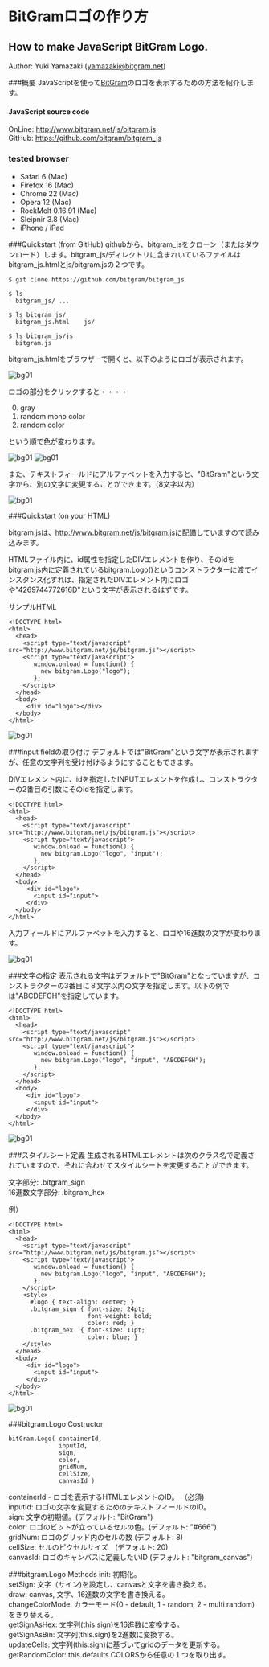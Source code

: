 # BitGramロゴの作り方
## How to make JavaScript BitGram Logo.

Author: Yuki Yamazaki (yamazaki@bitgram.net)

###概要
JavaScriptを使って[BitGram](http://www.bitgram.net)のロゴを表示するための方法を紹介します。

#### JavaScript source code
OnLine: <http://www.bitgram.net/js/bitgram.js>  
GitHub: <https://github.com/bitgram/bitgram_js>  

### tested browser
*  Safari 6 (Mac)
*  Firefox 16 (Mac)
*  Chrome 22 (Mac)
*  Opera 12 (Mac)
*  RockMelt 0.16.91 (Mac)
*  Sleipnir 3.8 (Mac)
*  iPhone / iPad

###Quickstart (from GitHub)
githubから、bitgram_jsをクローン（またはダウンロード）します。bitgram_js/ディレクトリに含まれいているファイルはbitgram_js.htmlとjs/bitgram.jsの２つです。

	$ git clone https://github.com/bitgram/bitgram_js
	
	$ ls
	  bitgram_js/ ...
	
	$ ls bitgram_js/
	  bitgram_js.html    js/
	
	$ ls bitgram_js/js
	  bitgram.js
	
bitgram_js.htmlをブラウザーで開くと、以下のようにロゴが表示されます。

![bg01](http://www.bitgram.net/articles/img/bg01.png)

ロゴの部分をクリックすると・・・・

0. gray
1. random mono color
2. random color

という順で色が変わります。

![bg01](http://www.bitgram.net/articles/img/bg02.png)
![bg01](http://www.bitgram.net/articles/img/bg03.png)

また、テキストフィールドにアルファベットを入力すると、"BitGram"という文字から、別の文字に変更することができます。（8文字以内）

![bg01](http://www.bitgram.net/articles/img/bg04.png)

###Quickstart (on your HTML)

bitgram.jsは、<http://www.bitgram.net/js/bitgram.js>に配備していますので読み込みます。

HTMLファイル内に、id属性を指定したDIVエレメントを作り、そのidをbitgram.js内に定義されているbitgram.Logo()というコンストラクターに渡てインスタンス化すれば、指定されたDIVエレメント内にロゴや"4269744772616D"という文字が表示されるはずです。

サンプルHTML

	<!DOCTYPE html>
	<html>
	  <head>
	    <script type="text/javascript" src="http://www.bitgram.net/js/bitgram.js"></script>
	    <script type="text/javascript">
	       window.onload = function() {
	         new bitgram.Logo("logo");
	       };
	    </script>
	  </head>
	  <body>
	     <div id="logo"></div>
	  </body>
	</html>

![bg01](http://www.bitgram.net/articles/img/bg05.png)

###input fieldの取り付け
デフォルトでは"BitGram"という文字が表示されますが、任意の文字列を受け付けるようにすることもできます。

DIVエレメント内に、idを指定したINPUTエレメントを作成し、コンストラクターの2番目の引数にそのidを指定します。

	<!DOCTYPE html>
	<html>
	  <head>
	    <script type="text/javascript" src="http://www.bitgram.net/js/bitgram.js"></script>
	    <script type="text/javascript">
	       window.onload = function() {
	         new bitgram.Logo("logo", "input");
	       };
	    </script>
	  </head>
	  <body>
	     <div id="logo">
	       <input id="input">
	     </div>
	  </body>
	</html>

入力フィールドにアルファベットを入力すると、ロゴや16進数の文字が変わります。

![bg01](http://www.bitgram.net/articles/img/bg06.png)

###文字の指定
表示される文字はデフォルトで"BitGram"となっていますが、コンストラクターの3番目に８文字以内の文字を指定します。以下の例では"ABCDEFGH"を指定しています。

	<!DOCTYPE html>
	<html>
	  <head>
	    <script type="text/javascript" src="http://www.bitgram.net/js/bitgram.js"></script>
	    <script type="text/javascript">
	       window.onload = function() {
	         new bitgram.Logo("logo", "input", "ABCDEFGH");
	       };
	    </script>
	  </head>
	  <body>
	     <div id="logo">
	       <input id="input">
	     </div>
	  </body>
	</html>

![bg01](http://www.bitgram.net/articles/img/bg07.png)

###スタイルシート定義
生成されるHTMLエレメントは次のクラス名で定義されていますので、それに合わせてスタイルシートを変更することができます。

文字部分: .bitgram_sign  
16進数文字部分: .bitgram_hex

例）

	<!DOCTYPE html>
	<html>
	  <head>
	    <script type="text/javascript" src="http://www.bitgram.net/js/bitgram.js"></script>
	    <script type="text/javascript">
	       window.onload = function() {
	         new bitgram.Logo("logo", "input", "ABCDEFGH");
	       };
	    </script>
	    <style>
	      #logo { text-align: center; }
	      .bitgram_sign { font-size: 24pt;
	                      font-weight: bold;
	                      color: red; }
	      .bitgram_hex  { font-size: 11pt;
	                      color: blue; }
	    </style>
	  </head>
	  <body>
	     <div id="logo">
	       <input id="input">
	     </div>
	  </body>
	</html>

![bg01](http://www.bitgram.net/articles/img/bg08.png)

###bitgram.Logo Costructor

	bitGram.Logo( containerId, 
	              inputId, 
	              sign, 
	              color, 
	              gridNum, 
	              cellSize, 
	              canvasId )

containerId - ロゴを表示するHTMLエレメントのID。 （必須)  
inputId: ロゴの文字を変更するためのテキストフィールドのID。  
sign: 文字の初期値。(デフォルト: "BitGram")  
color: ロゴのビットが立っているセルの色。(デフォルト: "#666")  
gridNum: ロゴのグリッド内のセルの数 (デフォルト: 8)  
cellSize: セルのピクセルサイズ　(デフォルト: 20)  
canvasId: ロゴのキャンバスに定義したいID (デフォルト: "bitgram_canvas") 

###bitgram.Logo Methods
init: 			初期化。  
setSign: 		文字（サイン)を設定し、canvasと文字を書き換える。  
draw: 			canvas, 文字、16進数の文字を書き換える。  
changeColorMode: カラーモード(0 - default, 1 - random, 2 - multi random) をきり替える。  
getSignAsHex: 	文字列(this.sign)を16進数に変換する。  
getSignAsBin: 	文字列(this.sign)を2進数に変換する。  
updateCells: 	文字列(this.sign)に基づいてgridのデータを更新する。  
getRandomColor: 	this.defaults.COLORSから任意の１つを取り出す。  



